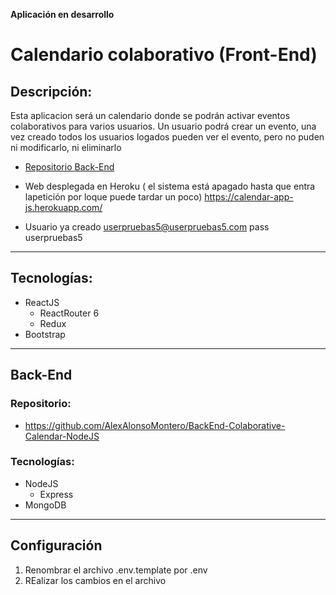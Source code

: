 __Aplicación en desarrollo__
# Calendario colaborativo (Front-End)


## Descripción:
Esta aplicacion será un calendario donde se podrán activar eventos colaborativos para varios usuarios. Un usuario podrá crear un evento, una vez creado todos los usuarios logados pueden ver el evento, pero no puden ni modificarlo, ni eliminarlo

* [Repositorio Back-End](https://github.com/AlexAlonsoMontero/BackEnd-Colaborative-Calendar-NodeJS)

* Web desplegada en Heroku ( el sistema está apagado hasta que entra lapetición por loque puede tardar un poco) https://calendar-app-js.herokuapp.com/

* Usuario ya creado userpruebas5@userpruebas5.com pass userpruebas5



---
## Tecnologías:
* ReactJS
    * ReactRouter 6
    * Redux
* Bootstrap

---
## Back-End
### Repositorio:
* https://github.com/AlexAlonsoMontero/BackEnd-Colaborative-Calendar-NodeJS
### Tecnologías:
* NodeJS
    * Express
* MongoDB

---
## Configuración 

1. Renombrar el archivo .env.template por .env
2. REalizar los cambios en el archivo